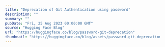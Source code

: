 ```yaml
---
title: "Deprecation of Git Authentication using password"
description: ""
summary: ""
pubDate: "Fri, 25 Aug 2023 00:00:00 GMT"
source: "Hugging Face Blog"
url: "https://huggingface.co/blog/password-git-deprecation"
thumbnail: "https://huggingface.co/blog/assets/password-git-deprecation/thumbnail.png"
---
```


